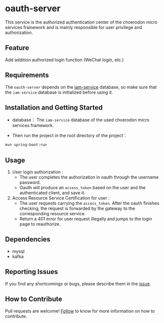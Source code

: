 # oauth-server

This service is the authorized authentication center of the choerodon micro services framework and is mainly responsible for user privilege and authorization.

## Feature

Add addition authorized login function (WeChat login, etc.)
## Requirements

The `oauth-server` depends on the [iam-service](https://github.com/choerodon/iam-service) database, so make sure that the `iam-service` database is initialized before using it.

## Installation and Getting Started

* database：
The `iam-service` database of the used choerodon micro services framework.

* Then run the project in the root directory of the project：
```sh
mvn spring-boot:run
```

## Usage

1. User login authorization :
    * The user completes the authorization in oauth through the username password.
    * Oauth will produce an `access_token` based on the user and the authenticated client, and save it.
1. Access Resource Service Certification for user :
    * The user requests carrying the `access_token`. After the oauth finishes checking, the request is forwarded by the gateway to the corresponding resource service.
    * Return a 401 error for user request illegally and jumps to the login page to reauthorize.


## Dependencies

* mysql
* kafka

## Reporting Issues

If you find any shortcomings or bugs, please describe them in the [issue](https://github.com/choerodon/choerodon/issues/new?template=issue_template.md).
    
## How to Contribute
Pull requests are welcome! [Follow](https://github.com/choerodon/choerodon/blob/master/CONTRIBUTING.md) to know for more information on how to contribute.

